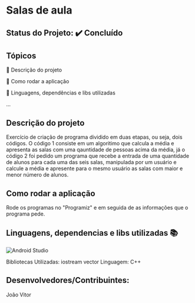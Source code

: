 # Salas de aula

## Status do Projeto: ✔️ Concluído 

## Tópicos
🔹 Descrição do projeto 

🔹 Como rodar a aplicação

🔹 Linguagens, dependências e libs utilizadas

...

## Descrição do projeto
Exercício de criação de programa dividido em duas etapas, ou seja, dois códigos.
O código 1 consiste em um algoritimo que calcula a média e apresenta as salas com uma qauntidade de pessoas acima da média, já o código 2 foi pedido um programa que recebe a entrada de uma quantidade de alunos para cada uma das seis salas, manipulada por um usuário e calcule a média e apresente para o mesmo usuário as salas com maior e menor número de alunos.

## Como rodar a aplicação 
Rode os programas no "Programiz" e em seguida de as informações que o programa pede.

## Linguagens, dependencias e libs utilizadas 📚
![Android Studio](https://img.shields.io/badge/Android-3DDC84?style=for-the-badge&logo=android&logoColor=white)

Bibliotecas Utilizadas:
iostream
vector
Linguagem:
C++

## Desenvolvedores/Contribuintes:
João Vitor

